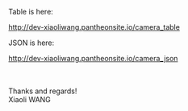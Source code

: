 
Table is here:<br>


http://dev-xiaoliwang.pantheonsite.io/camera_table
<br>

JSON is here:<br>

http://dev-xiaoliwang.pantheonsite.io/camera_json

<br>
<br>
Thanks and regards!<br>
Xiaoli WANG
